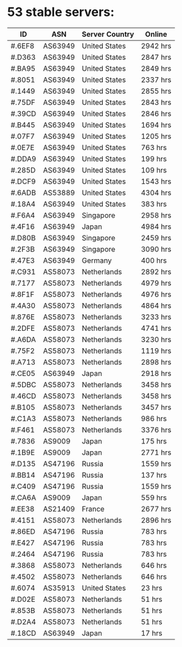 # 53 stable servers:

| ID | ASN | Server Country | Online |
| ------ | ------ | ------ | ------ |
| #.6EF8 | AS63949 | United States | 2942 hrs |
| #.D363 | AS63949 | United States | 2847 hrs |
| #.BA95 | AS63949 | United States | 2849 hrs |
| #.8051 | AS63949 | United States | 2337 hrs |
| #.1449 | AS63949 | United States | 2855 hrs |
| #.75DF | AS63949 | United States | 2843 hrs |
| #.39CD | AS63949 | United States | 2846 hrs |
| #.B445 | AS63949 | United States | 1694 hrs |
| #.07F7 | AS63949 | United States | 1205 hrs |
| #.0E7E | AS63949 | United States | 763 hrs |
| #.DDA9 | AS63949 | United States | 199 hrs |
| #.285D | AS63949 | United States | 109 hrs |
| #.DCF9 | AS63949 | United States | 1543 hrs |
| #.6ADB | AS53889 | United States | 4304 hrs |
| #.18A4 | AS63949 | United States | 383 hrs |
| #.F6A4 | AS63949 | Singapore | 2958 hrs |
| #.4F16 | AS63949 | Japan | 4984 hrs |
| #.D80B | AS63949 | Singapore | 2459 hrs |
| #.2F3B | AS63949 | Singapore | 3090 hrs |
| #.47E3 | AS63949 | Germany | 400 hrs |
| #.C931 | AS58073 | Netherlands | 2892 hrs |
| #.7177 | AS58073 | Netherlands | 4979 hrs |
| #.8F1F | AS58073 | Netherlands | 4976 hrs |
| #.4A30 | AS58073 | Netherlands | 4864 hrs |
| #.876E | AS58073 | Netherlands | 3233 hrs |
| #.2DFE | AS58073 | Netherlands | 4741 hrs |
| #.A6DA | AS58073 | Netherlands | 3230 hrs |
| #.75F2 | AS58073 | Netherlands | 1119 hrs |
| #.A713 | AS58073 | Netherlands | 2898 hrs |
| #.CE05 | AS63949 | Japan | 2918 hrs |
| #.5DBC | AS58073 | Netherlands | 3458 hrs |
| #.46CD | AS58073 | Netherlands | 3458 hrs |
| #.B105 | AS58073 | Netherlands | 3457 hrs |
| #.C1A3 | AS58073 | Netherlands | 986 hrs |
| #.F461 | AS58073 | Netherlands | 3376 hrs |
| #.7836 | AS9009 | Japan | 175 hrs |
| #.1B9E | AS9009 | Japan | 2771 hrs |
| #.D135 | AS47196 | Russia | 1559 hrs |
| #.BB14 | AS47196 | Russia | 137 hrs |
| #.C409 | AS47196 | Russia | 1559 hrs |
| #.CA6A | AS9009 | Japan | 559 hrs |
| #.EE38 | AS21409 | France | 2677 hrs |
| #.4151 | AS58073 | Netherlands | 2896 hrs |
| #.86ED | AS47196 | Russia | 783 hrs |
| #.E427 | AS47196 | Russia | 783 hrs |
| #.2464 | AS47196 | Russia | 783 hrs |
| #.3868 | AS58073 | Netherlands | 646 hrs |
| #.4502 | AS58073 | Netherlands | 646 hrs |
| #.6074 | AS35913 | United States | 23 hrs |
| #.D02E | AS58073 | Netherlands | 51 hrs |
| #.853B | AS58073 | Netherlands | 51 hrs |
| #.D2A4 | AS58073 | Netherlands | 51 hrs |
| #.18CD | AS63949 | Japan | 17 hrs |

